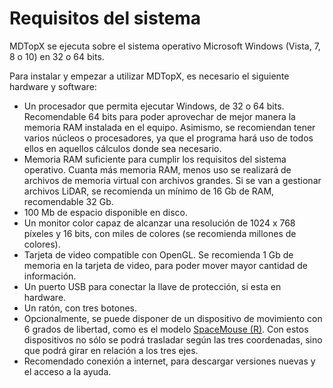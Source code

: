 # Requisitos del sistema

MDTopX se ejecuta sobre el sistema operativo Microsoft Windows \(Vista, 7, 8 o 10\) en 32 o 64 bits.

Para instalar y empezar a utilizar MDTopX, es necesario el siguiente hardware y software:

* Un procesador que permita ejecutar Windows, de 32 o 64 bits. Recomendable 64 bits para poder aprovechar de mejor manera la memoria RAM instalada en el equipo. Asimismo, se recomiendan tener varios núcleos o procesadores, ya que el programa hará uso de todos ellos en aquellos cálculos donde sea necesario.
* Memoria RAM suficiente para cumplir los requisitos del sistema operativo. Cuanta más memoria RAM, menos uso se realizará de archivos de memoria virtual con archivos grandes. Si se van a gestionar archivos LiDAR, se recomienda un mínimo de 16 Gb de RAM, recomendable 32 Gb.
* 100 Mb de espacio disponible en disco.
* Un monitor color capaz de alcanzar una resolución de 1024 x 768 píxeles y 16 bits, con miles de colores \(se recomienda millones de colores\).
* Tarjeta de video compatible con OpenGL. Se recomienda 1 Gb de memoria en la tarjeta de video, para poder mover mayor cantidad de información.
* Un puerto USB para conectar la llave de protección, si esta en hardware.
* Un ratón, con tres botones.
* Opcionalmente, se puede disponer de un dispositivo de movimiento con 6 grados de libertad, como es el modelo [SpaceMouse \(R\)](https://3dconnexion.com/es/spacemouse/). Con estos dispositivos no sólo se podrá trasladar según las tres coordenadas, sino que podrá girar en relación a los tres ejes.
* Recomendado conexión a internet, para descargar versiones nuevas y el acceso a la ayuda.

